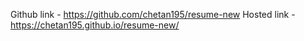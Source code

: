 Github link -  https://github.com/chetan195/resume-new
Hosted link -  https://chetan195.github.io/resume-new/
